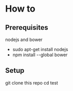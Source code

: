 How to
======

Prerequisites
-------------
nodejs and bower

- sudo apt-get install nodejs
- npm install --global bower

Setup
-----
git clone this repo
cd test
